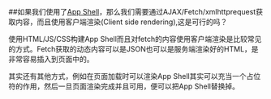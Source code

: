 ##如果我们使用了[App Shell](https://developers.google.com/web/fundamentals/architecture/app-shell)，那么我们需要通过AJAX/Fetch/xmlhttprequest获取内容，而且使用客户端渲染(Client side rendering),这是可行的吗？

使用HTML/JS/CSS构建App Shell而且对fetch的内容使用客户端渲染是比较常见的方式。Fetch获取的动态内容可以是JSON也可以是服务端渲染好的HTML，是非常容易插入到页面中的。

其实还有其他方式，例如在页面加载时可以渲染App Shell其实可以充当一个占位符的作用，然后一旦页面渲染完成并且可用，便可以把App Shell替换掉。